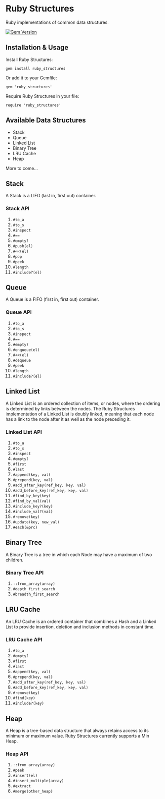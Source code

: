 # Ruby Structures

Ruby implementations of common data structures.

[![Gem Version](https://badge.fury.io/rb/ruby_structures.svg)](https://badge.fury.io/rb/ruby_structures)

## Installation & Usage

Install Ruby Structures:
```
gem install ruby_structures
```
Or add it to your Gemfile:
```
gem 'ruby_structures'
```
Require Ruby Structures in your file:
```
require 'ruby_structures'
```

## Available Data Structures

* Stack
* Queue
* Linked List
* Binary Tree
* LRU Cache
* Heap

More to come...

## Stack

A Stack is a LIFO (last in, first out) container.

### Stack API

1. `#to_a`
1. `#to_s`
1. `#inspect`
1. `#==`
1. `#empty?`
1. `#push(el)`
1. `#<<(el)`
1. `#pop`
1. `#peek`
1. `#length`
1. `#include?(el)`

## Queue

A Queue is a FIFO (first in, first out) container.

### Queue API

1. `#to_a`
1. `#to_s`
1. `#inspect`
1. `#==`
1. `#empty?`
1. `#enqueue(el)`
1. `#<<(el)`
1. `#dequeue`
1. `#peek`
1. `#length`
1. `#include?(el)`

## Linked List

A Linked List is an ordered collection of items, or nodes, where the ordering is determined by links between the nodes. The Ruby Structures implementation of a Linked List is doubly linked, meaning that each node has a link to the node after it as well as the node preceding it.

### Linked List API

1. `#to_a`
1. `#to_s`
1. `#inspect`
1. `#empty?`
1. `#first`
1. `#last`
1. `#append(key, val)`
1. `#prepend(key, val)`
1. `#add_after_key(ref_key, key, val)`
1. `#add_before_key(ref_key, key, val)`
1. `#find_by_key(key)`
1. `#find_by_val(val)`
1. `#include_key?(key)`
1. `#include_val?(val)`
1. `#remove(key)`
1. `#update(key, new_val)`
1. `#each(&prc)`

## Binary Tree

A Binary Tree is a tree in which each Node may have a maximum of two children.

### Binary Tree API

1. `::from_array(array)`
1. `#depth_first_search`
1. `#breadth_first_search`

## LRU Cache

An LRU Cache is an ordered container that combines a Hash and a Linked List to provide insertion, deletion and inclusion methods in constant time.

### LRU Cache API

1. `#to_a`
1. `#empty?`
1. `#first`
1. `#last`
1. `#append(key, val)`
1. `#prepend(key, val)`
1. `#add_after_key(ref_key, key, val)`
1. `#add_before_key(ref_key, key, val)`
1. `#remove(key)`
1. `#find(key)`
1. `#include?(key)`

## Heap

A Heap is a tree-based data structure that always retains access to its minimum or maximum value. Ruby Structures currently supports a Min Heap.

### Heap API

1. `::from_array(array)`
1. `#peek`
1. `#insert(el)`
1. `#insert_multiple(array)`
1. `#extract`
1. `#merge(other_heap)`
